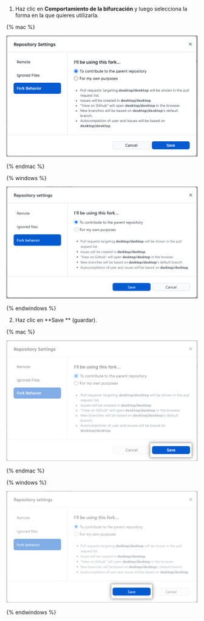 1. Haz clic en **Comportamiento de la bifurcación** y luego selecciona la forma en la que quieres utilizarla.

  {% mac %}

  ![La opción de contribuir al repositorio padre en el menú de Comportamiento de la Bifurcación](/assets/images/help/desktop/mac-fork-behavior-menu-contribute.png)

  {% endmac %}

  {% windows %}

  ![La opción de contribuir al repositorio padre en el menú de Comportamiento de la Bifurcación](/assets/images/help/desktop/windows-fork-behavior-menu-contribute.png)

  {% endwindows %}

2. Haz clic en **Save ** (guardar).

  {% mac %}

  ![El botón de guardar en el menú de Comportamiento de la Bifurcación](/assets/images/help/desktop/mac-fork-behavior-save.png)

  {% endmac %}

  {% windows %}

  ![El botón de guardar en el menú de Comportamiento de la Bifurcación](/assets/images/help/desktop/windows-fork-behavior-save.png)

  {% endwindows %}
  